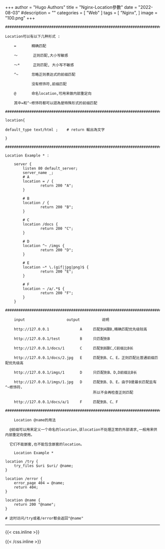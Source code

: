 +++
author = "Hugo Authors"
title = "Nginx-Location參數"
date = "2022-08-03"
#description = ""
categories = [
    "Web"
]
tags = [
    "Nginx",
]
image = "100.png"
+++


    #############################################################################
    
    Location可以有以下几种形式 :
    
    	=		精确匹配
    	
    	～		正则匹配,大小写敏感
    	
    	～*		正则匹配, 大小写不敏感
    	
    	^~		忽略正则表达式的前缀匹配
    	
    			没有修饰符,前缀匹配
    	
    	@		命名location,可用来做内部重定向
    	
    	其中=和^~修饰符都可以認為是特殊形式的前缀匹配
    
    #############################################################################
    
    location{
    
    default_type text/html ;	# return 輸出為文字
    
    }
    
    #############################################################################
    
    Location Example * :
    
        server {
            listen 80 default_server;
            server_name _;
            # A
            location = / {
                    return 200 "A";
            }
    
            # B
            location / {
                    return 200 "B";
            }
    
            # C
            location /docs {
                    return 200 "C";
            }
    
            # D
            location ^~ /imgs {
                    return 200 "D";
            }
            
            # E
            location ~* \.(gif|jpg|png)$ {
                    return 200 "E";
            }
    
            # F
            location ~ /a/.*$ {
                    return 200 "F";
            }
        }
    
    #############################################################################
    
    	input		      		output			说明
    
    	http://127.0.0.1		      A		匹配到A跟B,精确匹配优先级较高
    
    	http://127.0.0.1/test		  B		只匹配到B
    
    	http://127.0.0.1/docs/1		  C		匹配到B跟C,C前缀比B长
    
    	http://127.0.0.1/docs/2.jpg	  E		匹配到B、C、E，正则匹配比普通前缀匹配优先级高
    
    	http://127.0.0.1/imgs/1		  D		只匹配到B、D,D前缀比B长
    
    	http://127.0.0.1/imgs/1.jpg	  D		匹配到B、D、E，由于D是最长匹配且有^~修饰符，
    							            所以不会再检查正则匹配
    	
    	http://127.0.0.1/docs/a/1	  F		匹配到B、C、F
    	
    #############################################################################
    
    	Location @name的用法
    
      @前缀可以用来定义一个命名的location,该location不处理正常的外部请求,一般用来供内部重定向使用。
    
      它们不能嵌套,也不能包含嵌套的location。
    
    	Location Example *
    
    location /try {
        try_files $uri $uri/ @name;
    }
    
    location /error {
        error_page 404 = @name;
        return 404;
    }
    
    location @name {
        return 200 "@name";
    }
    
    # 这时访问/try或者/error都会返回"@name"



***

{{< css.inline >}}
<style>
.emojify {
	font-family: Apple Color Emoji, Segoe UI Emoji, NotoColorEmoji, Segoe UI Symbol, Android Emoji, EmojiSymbols;
	font-size: 2rem;
	vertical-align: middle;
}
@media screen and (max-width:650px) {
  .nowrap {
    display: block;
    margin: 25px 0;
  }
}
</style>
{{< /css.inline >}}
